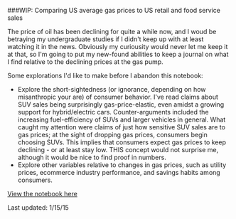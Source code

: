 ###WIP: Comparing US average gas prices to US retail and food service sales

The price of oil has been declining for quite a while now, and I woud be betraying my undergraduate studies if I didn't keep up with at least watching it in the news.  Obviously my curiousity would never let me keep it at that, so I'm going to put my new-found abilities to keep a journal on what I find relative to the declining prices at the gas pump.  

Some explorations I'd like to make before I abandon this notebook:
  - Explore the short-sightedness (or ignorance, depending on how misanthropic your are) of consumer behavior.  I've read claims about SUV sales being surprisingly gas-price-elastic, even amidst a growing support for hybrid/electric cars.  Counter-arguments included the increasing fuel-efficiency of SUVs and larger vehicles in general.  What caught my attention were claims of just how sensitive SUV sales are to gas prices; at the sight of dropping gas prices, consumers begin choosing SUVs.  This implies that consumers expect gas prices to keep declining - or at least stay low.  THIS concept would not surprise me, although it would be nice to find proof in numbers.
  - Explore other variables relative to changes in gas prices, such as utility prices, ecommerce industry performance, and savings habits among consumers.

[View the notebook here](http://nbviewer.ipython.org/github/c-trl/us-gas-prices-vs-retail-sales/blob/master/Gas%20Prices%20vs.%20Retail%20Sales.ipynb)

Last updated: 1/15/15
